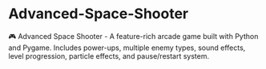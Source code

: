 # Advanced-Space-Shooter
🎮 Advanced Space Shooter - A feature-rich arcade game built with Python and Pygame.  Includes power-ups, multiple enemy types, sound effects, level progression, particle effects, and pause/restart system.
